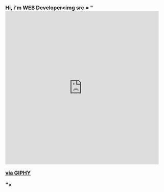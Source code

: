 ### Hi, i'm WEB Developer<img src = "<iframe src="https://giphy.com/embed/gM5qFksULw54NMWyry" width="480" height="480" frameBorder="0" class="giphy-embed" allowFullScreen></iframe><p><a href="https://giphy.com/stickers/hello-wave-hand-gM5qFksULw54NMWyry">via GIPHY</a></p>">
